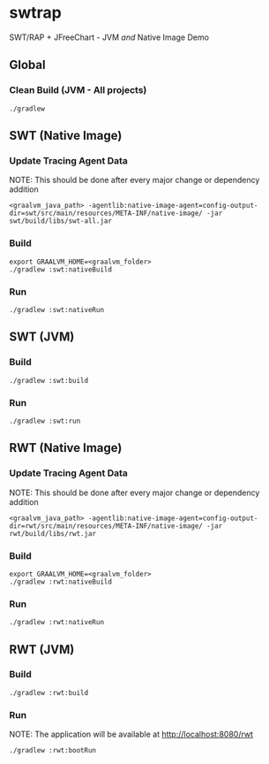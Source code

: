 # swtrap

SWT/RAP + JFreeChart - JVM *and* Native Image Demo

## Global

### Clean Build (JVM - All projects)

```shell
./gradlew
```

## SWT (Native Image)

### Update Tracing Agent Data

NOTE: This should be done after every major change or dependency addition

```shell
<graalvm_java_path> -agentlib:native-image-agent=config-output-dir=swt/src/main/resources/META-INF/native-image/ -jar swt/build/libs/swt-all.jar
```

### Build

```shell
export GRAALVM_HOME=<graalvm_folder>
./gradlew :swt:nativeBuild
```

### Run

```shell
./gradlew :swt:nativeRun
```

## SWT (JVM)

### Build

```shell
./gradlew :swt:build
```

### Run

```shell
./gradlew :swt:run
```

## RWT (Native Image)

### Update Tracing Agent Data

NOTE: This should be done after every major change or dependency addition

```shell
<graalvm_java_path> -agentlib:native-image-agent=config-output-dir=rwt/src/main/resources/META-INF/native-image/ -jar rwt/build/libs/rwt.jar
```

### Build

```shell
export GRAALVM_HOME=<graalvm_folder>
./gradlew :rwt:nativeBuild
```

### Run

```shell
./gradlew :rwt:nativeRun
```

## RWT (JVM)

### Build

```shell
./gradlew :rwt:build
```

### Run

NOTE: The application will be available at <http://localhost:8080/rwt>

```shell
./gradlew :rwt:bootRun
```
